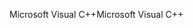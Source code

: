 <span data-ttu-id="27135-101">Microsoft Visual C++</span><span class="sxs-lookup"><span data-stu-id="27135-101">Microsoft Visual C++</span></span>